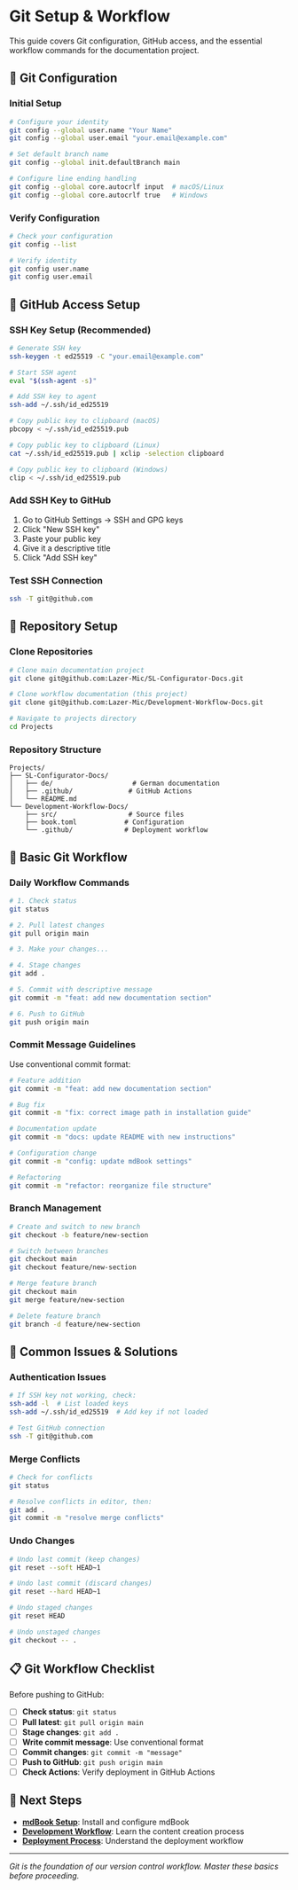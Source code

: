 # Git Setup & Workflow

This guide covers Git configuration, GitHub access, and the essential workflow commands for the documentation project.

## 🔧 Git Configuration

### Initial Setup

```bash
# Configure your identity
git config --global user.name "Your Name"
git config --global user.email "your.email@example.com"

# Set default branch name
git config --global init.defaultBranch main

# Configure line ending handling
git config --global core.autocrlf input  # macOS/Linux
git config --global core.autocrlf true   # Windows
```

### Verify Configuration

```bash
# Check your configuration
git config --list

# Verify identity
git config user.name
git config user.email
```

## 🔑 GitHub Access Setup

### SSH Key Setup (Recommended)

```bash
# Generate SSH key
ssh-keygen -t ed25519 -C "your.email@example.com"

# Start SSH agent
eval "$(ssh-agent -s)"

# Add SSH key to agent
ssh-add ~/.ssh/id_ed25519

# Copy public key to clipboard (macOS)
pbcopy < ~/.ssh/id_ed25519.pub

# Copy public key to clipboard (Linux)
cat ~/.ssh/id_ed25519.pub | xclip -selection clipboard

# Copy public key to clipboard (Windows)
clip < ~/.ssh/id_ed25519.pub
```

### Add SSH Key to GitHub

1. Go to GitHub Settings → SSH and GPG keys
2. Click "New SSH key"
3. Paste your public key
4. Give it a descriptive title
5. Click "Add SSH key"

### Test SSH Connection

```bash
ssh -T git@github.com
```

## 📁 Repository Setup

### Clone Repositories

```bash
# Clone main documentation project
git clone git@github.com:Lazer-Mic/SL-Configurator-Docs.git

# Clone workflow documentation (this project)
git clone git@github.com:Lazer-Mic/Development-Workflow-Docs.git

# Navigate to projects directory
cd Projects
```

### Repository Structure

```
Projects/
├── SL-Configurator-Docs/
│   ├── de/                    # German documentation
│   ├── .github/              # GitHub Actions
│   └── README.md
└── Development-Workflow-Docs/
    ├── src/                  # Source files
    ├── book.toml            # Configuration
    └── .github/             # Deployment workflow
```

## 🔄 Basic Git Workflow

### Daily Workflow Commands

```bash
# 1. Check status
git status

# 2. Pull latest changes
git pull origin main

# 3. Make your changes...

# 4. Stage changes
git add .

# 5. Commit with descriptive message
git commit -m "feat: add new documentation section"

# 6. Push to GitHub
git push origin main
```

### Commit Message Guidelines

Use conventional commit format:

```bash
# Feature addition
git commit -m "feat: add new documentation section"

# Bug fix
git commit -m "fix: correct image path in installation guide"

# Documentation update
git commit -m "docs: update README with new instructions"

# Configuration change
git commit -m "config: update mdBook settings"

# Refactoring
git commit -m "refactor: reorganize file structure"
```

### Branch Management

```bash
# Create and switch to new branch
git checkout -b feature/new-section

# Switch between branches
git checkout main
git checkout feature/new-section

# Merge feature branch
git checkout main
git merge feature/new-section

# Delete feature branch
git branch -d feature/new-section
```

## 🚨 Common Issues & Solutions

### Authentication Issues

```bash
# If SSH key not working, check:
ssh-add -l  # List loaded keys
ssh-add ~/.ssh/id_ed25519  # Add key if not loaded

# Test GitHub connection
ssh -T git@github.com
```

### Merge Conflicts

```bash
# Check for conflicts
git status

# Resolve conflicts in editor, then:
git add .
git commit -m "resolve merge conflicts"
```

### Undo Changes

```bash
# Undo last commit (keep changes)
git reset --soft HEAD~1

# Undo last commit (discard changes)
git reset --hard HEAD~1

# Undo staged changes
git reset HEAD

# Undo unstaged changes
git checkout -- .
```

## 📋 Git Workflow Checklist

Before pushing to GitHub:

- [ ] **Check status**: `git status`
- [ ] **Pull latest**: `git pull origin main`
- [ ] **Stage changes**: `git add .`
- [ ] **Write commit message**: Use conventional format
- [ ] **Commit changes**: `git commit -m "message"`
- [ ] **Push to GitHub**: `git push origin main`
- [ ] **Check Actions**: Verify deployment in GitHub Actions

## 🔗 Next Steps

- **[mdBook Setup](mdbook-setup.md)**: Install and configure mdBook
- **[Development Workflow](3-development-workflow/README.md)**: Learn the content creation process
- **[Deployment Process](4-deployment/deployment-process.md)**: Understand the deployment workflow

---

*Git is the foundation of our version control workflow. Master these basics before proceeding.* 
